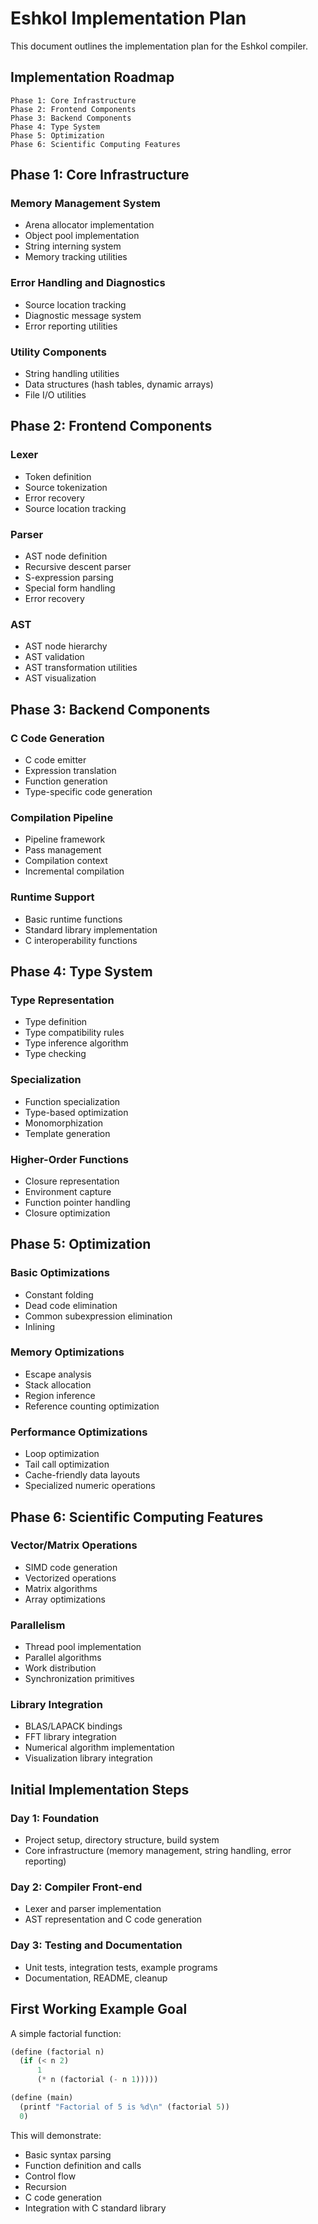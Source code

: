 # Eshkol Implementation Plan

This document outlines the implementation plan for the Eshkol compiler.

## Implementation Roadmap

```
Phase 1: Core Infrastructure
Phase 2: Frontend Components
Phase 3: Backend Components
Phase 4: Type System
Phase 5: Optimization
Phase 6: Scientific Computing Features
```

## Phase 1: Core Infrastructure

### Memory Management System

- Arena allocator implementation
- Object pool implementation
- String interning system
- Memory tracking utilities

### Error Handling and Diagnostics

- Source location tracking
- Diagnostic message system
- Error reporting utilities

### Utility Components

- String handling utilities
- Data structures (hash tables, dynamic arrays)
- File I/O utilities

## Phase 2: Frontend Components

### Lexer

- Token definition
- Source tokenization
- Error recovery
- Source location tracking

### Parser

- AST node definition
- Recursive descent parser
- S-expression parsing
- Special form handling
- Error recovery

### AST

- AST node hierarchy
- AST validation
- AST transformation utilities
- AST visualization

## Phase 3: Backend Components

### C Code Generation

- C code emitter
- Expression translation
- Function generation
- Type-specific code generation

### Compilation Pipeline

- Pipeline framework
- Pass management
- Compilation context
- Incremental compilation

### Runtime Support

- Basic runtime functions
- Standard library implementation
- C interoperability functions

## Phase 4: Type System

### Type Representation

- Type definition
- Type compatibility rules
- Type inference algorithm
- Type checking

### Specialization

- Function specialization
- Type-based optimization
- Monomorphization
- Template generation

### Higher-Order Functions

- Closure representation
- Environment capture
- Function pointer handling
- Closure optimization

## Phase 5: Optimization

### Basic Optimizations

- Constant folding
- Dead code elimination
- Common subexpression elimination
- Inlining

### Memory Optimizations

- Escape analysis
- Stack allocation
- Region inference
- Reference counting optimization

### Performance Optimizations

- Loop optimization
- Tail call optimization
- Cache-friendly data layouts
- Specialized numeric operations

## Phase 6: Scientific Computing Features

### Vector/Matrix Operations

- SIMD code generation
- Vectorized operations
- Matrix algorithms
- Array optimizations

### Parallelism

- Thread pool implementation
- Parallel algorithms
- Work distribution
- Synchronization primitives

### Library Integration

- BLAS/LAPACK bindings
- FFT library integration
- Numerical algorithm implementation
- Visualization library integration

## Initial Implementation Steps

### Day 1: Foundation

- Project setup, directory structure, build system
- Core infrastructure (memory management, string handling, error reporting)

### Day 2: Compiler Front-end

- Lexer and parser implementation
- AST representation and C code generation

### Day 3: Testing and Documentation

- Unit tests, integration tests, example programs
- Documentation, README, cleanup

## First Working Example Goal

A simple factorial function:

```scheme
(define (factorial n)
  (if (< n 2)
      1
      (* n (factorial (- n 1)))))

(define (main)
  (printf "Factorial of 5 is %d\n" (factorial 5))
  0)
```

This will demonstrate:
- Basic syntax parsing
- Function definition and calls
- Control flow
- Recursion
- C code generation
- Integration with C standard library
